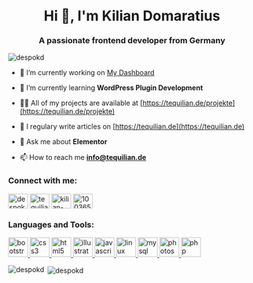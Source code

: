 <h1 align="center">Hi 👋, I'm Kilian Domaratius</h1>
<h3 align="center">A passionate frontend developer from Germany</h3>

<p align="left"> <img src="https://komarev.com/ghpvc/?username=despokd" alt="despokd" /> </p>

- 🔭 I’m currently working on [My Dashboard](https://github.com/despokd/dashboard_kd)

- 🌱 I’m currently learning **WordPress Plugin Development**

- 👨‍💻 All of my projects are available at [https://tequilian.de/projekte](https://tequilian.de/projekte)

- 📝 I regulary write articles on [https://tequilian.de](https://tequilian.de)

- 💬 Ask me about **Elementor**

- 📫 How to reach me **info@tequilian.de**

<p align="left">
<h3 align="left">Connect with me:</h3>
<a href="https://codepen.io/despokd" target="blank"><img align="center" src="https://cdn.jsdelivr.net/npm/simple-icons@3.0.1/icons/codepen.svg" alt="despokd" height="30" width="40" /></a>
<a href="https://twitter.com/tequilian_kd" target="blank"><img align="center" src="https://cdn.jsdelivr.net/npm/simple-icons@3.0.1/icons/twitter.svg" alt="tequilian_kd" height="30" width="40" /></a>
<a href="https://linkedin.com/in/kilian-domaratius" target="blank"><img align="center" src="https://cdn.jsdelivr.net/npm/simple-icons@3.0.1/icons/linkedin.svg" alt="kilian-domaratius" height="30" width="40" /></a>
<a href="https://stackoverflow.com/users/10036524" target="blank"><img align="center" src="https://cdn.jsdelivr.net/npm/simple-icons@3.0.1/icons/stackoverflow.svg" alt="10036524" height="30" width="40" /></a>
</p>

<h3 align="left">Languages and Tools:</h3>
<p align="left"> <a href="https://getbootstrap.com" target="_blank"> <img src="https://devicons.github.io/devicon/devicon.git/icons/bootstrap/bootstrap-plain.svg" alt="bootstrap" width="40" height="40"/> </a> <a href="https://www.w3schools.com/css/" target="_blank"> <img src="https://devicons.github.io/devicon/devicon.git/icons/css3/css3-original-wordmark.svg" alt="css3" width="40" height="40"/> </a> <a href="https://www.w3.org/html/" target="_blank"> <img src="https://devicons.github.io/devicon/devicon.git/icons/html5/html5-original-wordmark.svg" alt="html5" width="40" height="40"/> </a> <a href="https://www.adobe.com/in/products/illustrator.html" target="_blank"> <img src="https://www.vectorlogo.zone/logos/adobe_illustrator/adobe_illustrator-icon.svg" alt="illustrator" width="40" height="40"/> </a> <a href="https://developer.mozilla.org/en-US/docs/Web/JavaScript" target="_blank"> <img src="https://devicons.github.io/devicon/devicon.git/icons/javascript/javascript-original.svg" alt="javascript" width="40" height="40"/> </a> <a href="https://www.linux.org/" target="_blank"> <img src="https://devicons.github.io/devicon/devicon.git/icons/linux/linux-original.svg" alt="linux" width="40" height="40"/> </a> <a href="https://www.mysql.com/" target="_blank"> <img src="https://devicons.github.io/devicon/devicon.git/icons/mysql/mysql-original-wordmark.svg" alt="mysql" width="40" height="40"/> </a> <a href="https://www.photoshop.com/en" target="_blank"> <img src="https://devicons.github.io/devicon/devicon.git/icons/photoshop/photoshop-plain.svg" alt="photoshop" width="40" height="40"/> </a> <a href="https://www.php.net" target="_blank"> <img src="https://devicons.github.io/devicon/devicon.git/icons/php/php-original.svg" alt="php" width="40" height="40"/> </a> </p>

<p><img align="left" src="https://github-readme-stats.vercel.app/api/top-langs/?username=despokd&layout=compact" alt="despokd" /></p>

<p>&nbsp;<img align="center" src="https://github-readme-stats.vercel.app/api?username=despokd&show_icons=true" alt="despokd" /></p>
